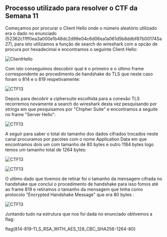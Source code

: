 ## Processo utilizado para resolver o CTF da Semana 11


Começamos por procurar o Client Hello onde o número aleatório utilizado era o dado no enunciado (52362c11ff0ea3a000e1b48dc2d99e04c6d06ea1a061d5b8ddbf87b001745a27), para isto utilizamos a função de search do wireshark com a opcão de procura por hexadecimal e encontramos o seguinte Client Hello: 

![ClientHello](https://git.fe.up.pt/fsi/fsi2324/logs/l06g07/-/raw/main/images/CTF13_1.PNG)

Com isto conseguimos descobrir qual é o primeiro e o último frame correspondente ao procedimento de handshake do TLS que neste caso foram o 814 e o 819 respetivamente:

![CTF13](https://git.fe.up.pt/fsi/fsi2324/logs/l06g07/-/raw/main/images/CTF13_2.PNG)

Depois para decobrir a ciphersuite escolhida para a conexão TLS recorremos novamente a search do wireshark desta vez pesquisando por strings em que pesquisamos por "Chipher Suite" e encontramos a seguite no frame "Server Hello":

![CTF13](https://git.fe.up.pt/fsi/fsi2324/logs/l06g07/-/raw/main/images/CTF13_3.PNG)

A seguir para saber o total do tamanho dos dados cifrados trocados neste canal procuramos por pacotes com o nome Application Data em que encontramos dois um com tamanho de 80 bytes e outro 1184 bytes logo temos um tamanho total de 1264 bytes:

![CTF13](https://git.fe.up.pt/fsi/fsi2324/logs/l06g07/-/raw/main/images/CTF13_4.PNG)

![CTF13](https://git.fe.up.pt/fsi/fsi2324/logs/l06g07/-/raw/main/images/CTF13_5.PNG)

O ultímo dado que tivemos de retirar foi o tamanho da mensagem cifrada no handshake que concluí o procedimento de handshake para isso fomos até ao frame 819 e retiramos o tamanho da mensagem que tinha como protocolo "Encrypted Handshake Message" que era 80 bytes :

![CTF13](https://git.fe.up.pt/fsi/fsi2324/logs/l06g07/-/raw/main/images/CTF13_6.PNG)

Juntando tudo na estrutura que nos foi dada no enunciado obtivemos a flag: 

flag{814-819-TLS_RSA_WITH_AES_128_CBC_SHA256-1264-80}
